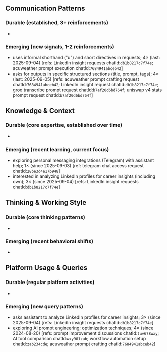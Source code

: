 ## Communication Patterns
### Durable (established, 3+ reinforcements)
-

### Emerging (new signals, 1-2 reinforcements)
- uses informal shorthand ("u") and short directives in requests; 4× (last: 2025-09-04) [refs: LinkedIn insight requests chatId:`db1b8217c7f74e`; acuweather prompt execution chatId:`7684941abceb42`]
- asks for outputs in specific structured sections (title, prompt, tags); 4× (last: 2025-09-05) [refs: acuweather prompt crafting request chatId:`7684941abceb42`; LinkedIn insight request chatId:`db1b8217c7f74e`; groq transcribe prompt request chatId:`b7af20d6bd764f`; uniswap v4 stats prompt request chatId:`b7af20d6bd764f`]

## Knowledge & Context
### Durable (core expertise, established over time)
-

### Emerging (recent learning, current focus)
- exploring personal messaging integrations (Telegram) with assistant help; 1× (since 2025-09-03) [ref: telegram chat access request chatId:`28be3d4e17b948`]
- interested in analyzing LinkedIn profiles for career insights (including own); 3× (since 2025-09-04) [refs: LinkedIn insight requests chatId:`db1b8217c7f74e`]

## Thinking & Working Style
### Durable (core thinking patterns)
-

### Emerging (recent behavioral shifts)
-

## Platform Usage & Queries
### Durable (regular platform activities)
-

### Emerging (new query patterns)
- asks assistant to analyze LinkedIn profiles for career insights; 3× (since 2025-09-04) [refs: LinkedIn insight requests chatId:`db1b8217c7f74e`]
- exploring AI prompt engineering; optimization techniques; 4× (since 2024-08-20) [refs: prompt improvement discussions chatId:`tuv678wxy`; AI tool comparison chatId:`wxy901zab`; workflow automation setup chatId:`zab234cde`; acuweather prompt crafting chatId:`7684941abceb42`]